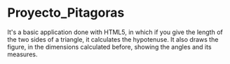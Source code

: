 # Proyecto_Pitagoras

It's a basic application done with HTML5, in which if you give the length of the two sides of a triangle, it calculates the hypotenuse. It also draws the figure, in the dimensions calculated before, showing the angles and its measures.
